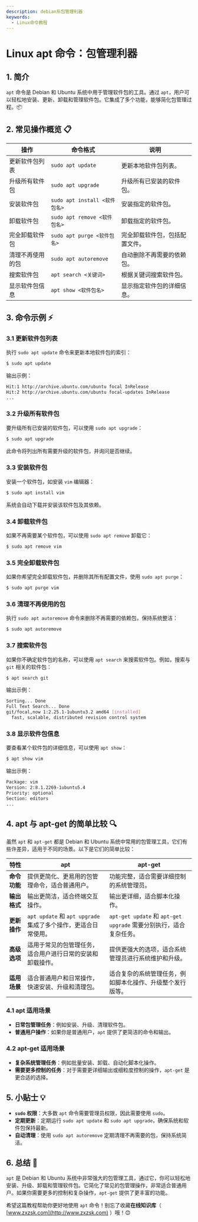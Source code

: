 ```yaml
---
description: debian系包管理利器
keywords:
  - Linux命令教程
---
```


# Linux apt 命令：包管理利器 

## 1. 简介

`apt` 命令是 Debian 和 Ubuntu 系统中用于管理软件包的工具。通过 `apt`，用户可以轻松地安装、更新、卸载和管理软件包。它集成了多个功能，能够简化包管理过程。📦

## 2. 常见操作概览 📋

| 操作                             | 命令格式                          | 说明                                |
|----------------------------------|-----------------------------------|-------------------------------------|
| 更新软件包列表                   | `sudo apt update`                 | 更新本地软件包列表。                |
| 升级所有软件包                   | `sudo apt upgrade`                | 升级所有已安装的软件包。            |
| 安装软件包                        | `sudo apt install <软件包名>`     | 安装指定的软件包。                  |
| 卸载软件包                        | `sudo apt remove <软件包名>`      | 卸载指定的软件包。                  |
| 完全卸载软件包                    | `sudo apt purge <软件包名>`       | 完全卸载软件包，包括配置文件。      |
| 清理不再使用的包                  | `sudo apt autoremove`             | 自动删除不再需要的依赖包。          |
| 搜索软件包                        | `apt search <关键词>`             | 根据关键词搜索软件包。              |
| 显示软件包信息                    | `apt show <软件包名>`             | 显示指定软件包的详细信息。          |

## 3. 命令示例 ⚡

### 3.1 更新软件包列表

执行 `sudo apt update` 命令来更新本地软件包的索引：

```bash
$ sudo apt update
```

输出示例：

```bash
Hit:1 http://archive.ubuntu.com/ubuntu focal InRelease
Hit:2 http://archive.ubuntu.com/ubuntu focal-updates InRelease
...
```

### 3.2 升级所有软件包

要升级所有已安装的软件包，可以使用 `sudo apt upgrade`：

```bash
$ sudo apt upgrade
```

此命令将列出所有需要升级的软件包，并询问是否继续。

### 3.3 安装软件包

安装一个软件包，如安装 `vim` 编辑器：

```bash
$ sudo apt install vim
```

系统会自动下载并安装该软件包及其依赖。

### 3.4 卸载软件包

如果不再需要某个软件包，可以使用 `sudo apt remove` 卸载它：

```bash
$ sudo apt remove vim
```

### 3.5 完全卸载软件包

如果你希望完全卸载软件包，并删除其所有配置文件，使用 `sudo apt purge`：

```bash
$ sudo apt purge vim
```

### 3.6 清理不再使用的包

执行 `sudo apt autoremove` 命令来删除不再需要的依赖包，保持系统整洁：

```bash
$ sudo apt autoremove
```

### 3.7 搜索软件包

如果你不确定软件包的名称，可以使用 `apt search` 来搜索软件包。例如，搜索与 `git` 相关的软件包：

```bash
$ apt search git
```

输出示例：

```bash
Sorting... Done
Full Text Search... Done
git/focal,now 1:2.25.1-1ubuntu3.2 amd64 [installed]
  fast, scalable, distributed revision control system
```

### 3.8 显示软件包信息

要查看某个软件包的详细信息，可以使用 `apt show`：

```bash
$ apt show vim
```

输出示例：

```bash
Package: vim
Version: 2:8.1.2269-1ubuntu5.4
Priority: optional
Section: editors
...
```

## 4. apt 与 apt-get 的简单比较 🔍

虽然 `apt` 和 `apt-get` 都是 Debian 和 Ubuntu 系统中常用的包管理工具，它们有些许差异，适用于不同的场景。以下是它们的简单比较：

| 特性                      | **apt**                                                        | **apt-get**                                                   |
|---------------------------|----------------------------------------------------------------|---------------------------------------------------------------|
| **命令功能**              | 提供更简化、更易用的包管理命令，适合普通用户。                    | 功能完整，适合需要详细控制的系统管理员。                        |
| **输出格式**              | 输出更简洁，适合终端交互操作。                                  | 输出更详细，适合脚本化操作。                                   |
| **更新操作**              | `apt update` 和 `apt upgrade` 集成了多个操作，更适合日常使用。   | `apt-get update` 和 `apt-get upgrade` 需要分别执行，适合复杂任务。 |
| **高级选项**              | 适用于常见的包管理任务，适合用户进行日常的安装和卸载操作。       | 提供更强大的选项，适合系统管理员进行系统维护和升级。            |
| **适用场景**              | 适合普通用户和日常操作，快速安装、升级和清理包。                  | 适合复杂的系统管理任务，例如脚本化操作、升级整个发行版等。      |

### 4.1 apt 适用场景

- **日常包管理任务**：例如安装、升级、清理软件包。
- **普通用户操作**：如果你是普通用户，`apt` 提供了更简洁的命令和输出。

### 4.2 apt-get 适用场景

- **复杂系统管理任务**：例如批量安装、卸载、自动化脚本化操作。
- **需要更多控制的任务**：对于需要更详细输出或细粒度控制的操作，`apt-get` 是更合适的选择。

## 5. 小贴士 💡

- **`sudo` 权限**：大多数 `apt` 命令需要管理员权限，因此需要使用 `sudo`。
- **定期更新**：定期运行 `sudo apt update` 和 `sudo apt upgrade`，确保系统和软件包保持最新。
- **自动清理**：使用 `sudo apt autoremove` 定期清理不再需要的包，保持系统简洁。

## 6. 总结 🎯

`apt` 是 Debian 和 Ubuntu 系统中非常强大的包管理工具，通过它，你可以轻松地安装、升级、卸载和管理软件包。它简化了常见的包管理操作，非常适合普通用户。如果你需要更多的控制和复杂操作，`apt-get` 提供了更丰富的功能。

希望这篇教程帮助你更好地使用 `apt` 命令！别忘了收藏**在线知识库**（ [www.zxzsk.com](http://www.zxzsk.com) ）哦！😊